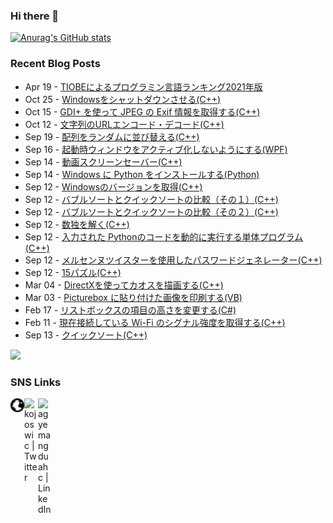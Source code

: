 ### Hi there 👋

[![Anurag's GitHub stats](https://github-readme-stats.vercel.app/api?username=kenjinote)](https://github.com/anuraghazra/github-readme-stats)


### Recent Blog Posts
<!-- feed start -->
- Apr 19 - [TIOBEによるプログラミン言語ランキング2021年版](https://hack.jp/TIOBE2021/)
- Oct 25 - [Windowsをシャットダウンさせる(C++)](https://hack.jp/Shutdown/)
- Oct 15 - [GDI+ を使って JPEG の Exif 情報を取得する(C++)](https://hack.jp/GetJpegExif/)
- Oct 12 - [文字列のURLエンコード・デコード(C++)](https://hack.jp/UrlEncode/)
- Sep 19 - [配列をランダムに並び替える(C++)](https://hack.jp/ShuffleList/)
- Sep 16 - [起動時ウィンドウをアクティブ化しないようにする(WPF)](https://hack.jp/ShowActivated/)
- Sep 14 - [動画スクリーンセーバー(C++)](https://hack.jp/VideoScreensaver/)
- Sep 14 - [Windows に Python をインストールする(Python)](https://hack.jp/Python/)
- Sep 12 - [Windowsのバージョンを取得(C++)](https://hack.jp/WindowsVersion/)
- Sep 12 - [バブルソートとクイックソートの比較（その１）(C++)](https://hack.jp/SortOrderGraph/)
- Sep 12 - [バブルソートとクイックソートの比較（その２）(C++)](https://hack.jp/SortAnimationGIF/)
- Sep 12 - [数独を解く(C++)](https://hack.jp/SolveSudoku/)
- Sep 12 - [入力された Pythonのコードを動的に実行する単体プログラム(C++)](https://hack.jp/RunPython/)
- Sep 12 - [メルセンヌツイスターを使用したパスワードジェネレーター(C++)](https://hack.jp/PasswordGenerator/)
- Sep 12 - [15パズル(C++)](https://hack.jp/15Puzzle/)
- Mar 04 - [DirectXを使ってカオスを描画する(C++)](https://hack.jp/Chaos/)
- Mar 03 - [Picturebox に貼り付けた画像を印刷する(VB)](https://hack.jp/PrintPicturebox/)
- Feb 17 - [リストボックスの項目の高さを変更する(C#)](https://hack.jp/FormsListBoxItemHeight/)
- Feb 11 - [現在接続している Wi-Fi のシグナル強度を取得する(C++)](https://hack.jp/GetWiFiSignalStrength/)
- Sep 13 - [クイックソート(C++)](https://hack.jp/QuickSort/)
<!-- feed end -->

<!-- GitHub Profile Views Counter -->
![](https://komarev.com/ghpvc/?username=kenjinote)

<!-- SNS Links -->
### SNS Links
[<img align="left" alt="codewithkojo.com" width="22px" src="https://raw.githubusercontent.com/iconic/open-iconic/master/svg/globe.svg" />][website]
[<img align="left" alt="kojoswic | Twitter" width="22px" src="https://cdn.jsdelivr.net/npm/simple-icons@v3/icons/twitter.svg" />][twitter]
[<img align="left" alt="agyemangduahc | LinkedIn" width="22px" src="https://cdn.jsdelivr.net/npm/simple-icons@v3/icons/linkedin.svg" />][linkedin]

[website]: https://hack.jp
[twitter]: https://twitter.com/kenjinote
[linkedin]: https://www.linkedin.com/in/kenjinote/

<!--
**kenjinote/kenjinote** is a ✨ _special_ ✨ repository because its `README.md` (this file) appears on your GitHub profile.

Here are some ideas to get you started:

- 🔭 I’m currently working on ...
- 🌱 I’m currently learning ...
- 👯 I’m looking to collaborate on ...
- 🤔 I’m looking for help with ...
- 💬 Ask me about ...
- 📫 How to reach me: ...
- 😄 Pronouns: ...
- ⚡ Fun fact: ...
-->
